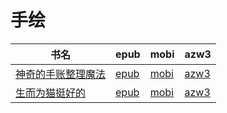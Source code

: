 # 手绘

| 书名 | epub | mobi | azw3 |
| --- | --- | --- | --- |
| [神奇的手账整理魔法](http://ct.dalanmei.com/f/31084289-571736048-267272) | [epub](http://ct.dalanmei.com/f/31084289-571736048-267272) | [mobi](http://ct.dalanmei.com/f/31084289-571608214-9afccd) | [azw3](http://ct.dalanmei.com/f/31084289-571914224-e6f33d) |
| [生而为猫挺好的](http://ct.dalanmei.com/f/31084289-571736358-2e494c) | [epub](http://ct.dalanmei.com/f/31084289-571736358-2e494c) | [mobi](http://ct.dalanmei.com/f/31084289-571606960-d9476c) | [azw3](http://ct.dalanmei.com/f/31084289-571914661-dd5c13) |
